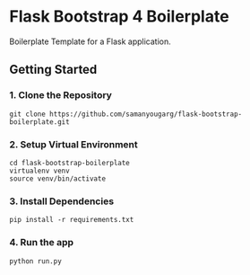 # Flask Bootstrap 4 Boilerplate

Boilerplate Template for a Flask application.

## Getting Started

### 1. Clone the Repository
```
git clone https://github.com/samanyougarg/flask-bootstrap-boilerplate.git
```

### 2. Setup Virtual Environment
```
cd flask-bootstrap-boilerplate
virtualenv venv
source venv/bin/activate
```

### 3. Install Dependencies
```
pip install -r requirements.txt
```

### 4. Run the app
```
python run.py
```
